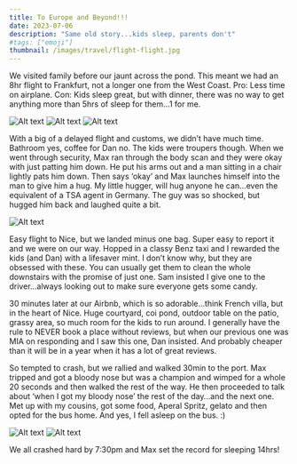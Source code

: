 ```yaml
---
title: To Europe and Beyond!!!
date: 2023-07-06
description: "Same old story...kids sleep, parents don't"
#tags: ["emoji"]
thumbnail: /images/travel/flight-flight.jpg
---
```


We visited family before our jaunt across the pond. This meant we had an 8hr flight to Frankfurt, not a longer one from the West Coast. Pro: Less time on airplane. Con: Kids sleep great, but with dinner, there was no way to get anything more than 5hrs of sleep for them…1 for me.

![Alt text](/images/travel/flight-sam.jpg)
![Alt text](/images/travel/flight-max-asleep2.jpg)
![Alt text](/images/travel/flight-sam-asleep2.jpg)


With a big of a delayed flight and customs, we didn’t have much time. Bathroom yes, coffee for Dan no. The kids were troupers though. When we went through security, Max ran through the body scan and they were okay with just patting him down. He put his arms out and a man sitting in a chair lightly pats him down. Then says ‘okay’ and Max launches himself into the man to give him a hug. My little hugger, will hug anyone he can…even the equivalent of a TSA agent in Germany. The guy was so shocked, but hugged him back and laughed quite a bit. 

![Alt text](/images/travel/flight-out-window.jpg)

Easy flight to Nice, but we landed minus one bag. Super easy to report it and we were on our way. Hopped in a classy Benz taxi and I rewarded the kids (and Dan) with a lifesaver mint. I don’t know why, but they are obsessed with these. You can usually get them to clean the whole downstairs with the promise of just one. Sam insisted I give one to the driver…always looking out to make sure everyone gets some candy. 

30 minutes later at our Airbnb, which is so adorable…think French villa, but in the heart of Nice. Huge courtyard, coi pond, outdoor table on the patio, grassy area, so much room for the kids to run around. I generally have the rule to NEVER book a place without reviews, but when our previous one was MIA on responding and I saw this one, Dan insisted. And probably cheaper than it will be in a  year when it has a lot of great reviews.

So tempted to crash, but we rallied and walked 30min to the port. Max tripped and got a bloody nose but was a champion and wimped for a whole 20 seconds and then walked the rest of the way. He then proceeded to talk about ‘when I got my bloody nose’ the rest of the day…and the next one. Met up with my cousins, got some food, Aperal Spritz, gelato and then opted for the bus home. And yes, I fell asleep on the bus. :)

![Alt text](/images/travel/flight-first-dinner.jpg)
![Alt text](/images/travel/flight-bus.jpg)

We all crashed hard by 7:30pm and Max set the record for sleeping 14hrs! 



